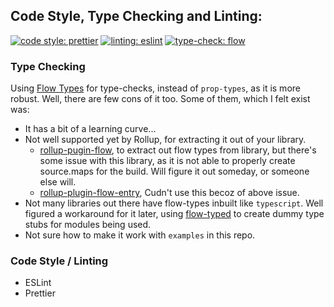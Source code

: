 ## Code Style, Type Checking and Linting:

[![code style: prettier](https://img.shields.io/badge/code_style-prettier-ff69b4.svg?style=flat)](https://github.com/prettier/prettier)
[![linting: eslint](https://img.shields.io/badge/linting-eslint-463fd4.svg?style=flat)](https://github.com/eslint/eslint)
[![type-check: flow](https://img.shields.io/badge/type--check-flow-E8BD36.svg?style=flat)](https://github.com/facebook/flow/)

### Type Checking

Using [Flow Types](https://flow.org) for type-checks, instead of `prop-types`, as it is more robust. Well, there are few cons of it too. Some of them, which I felt exist was:

- It has a bit of a learning curve...
- Not well supported yet by Rollup, for extracting it out of your library.
  - [rollup-pugin-flow](https://github.com/leebyron/rollup-plugin-flow), to extract out flow types from library, but there's some
    issue with this library, as it is not able to properly create source.maps for the build. Will figure it out someday, or someone else will.
  - [rollup-plugin-flow-entry](https://github.com/swansontec/rollup-plugin-flow-entry), Cudn't use this becoz of above issue.
- Not many libraries out there have flow-types inbuilt like `typescript`. Well figured a workaround for it later, using [flow-typed](https://github.com/flow-typed/flow-typed) to create dummy type stubs for modules being used.
- Not sure how to make it work with `examples` in this repo.

### Code Style / Linting

- ESLint
- Prettier

